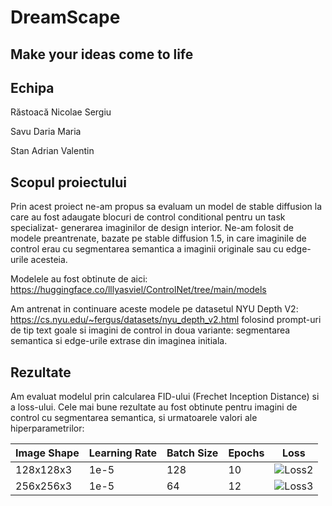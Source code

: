 # DreamScape
## Make your ideas come to life
## Echipa
Răstoacă Nicolae Sergiu

Savu Daria Maria

Stan Adrian Valentin

## Scopul proiectului
Prin acest proiect ne-am propus sa evaluam un model de stable diffusion la care au fost adaugate blocuri de control conditional pentru un task specializat- generarea imaginilor de design interior.
Ne-am folosit de modele preantrenate, bazate pe stable diffusion 1.5, in care imaginile de control erau cu segmentarea semantica a imaginii originale sau cu edge-urile acesteia.

Modelele au fost obtinute de aici: https://huggingface.co/lllyasviel/ControlNet/tree/main/models

Am antrenat in continuare aceste modele pe datasetul NYU Depth V2: https://cs.nyu.edu/~fergus/datasets/nyu_depth_v2.html folosind prompt-uri de tip text goale si imagini de control in doua variante: segmentarea semantica si edge-urile extrase din imaginea initiala.

## Rezultate

Am evaluat modelul prin calcularea FID-ului (Frechet Inception Distance) si a loss-ului. Cele mai bune rezultate au fost obtinute pentru imagini de control cu segmentarea semantica, si urmatoarele valori ale hiperparametrilor:

| Image Shape | Learning Rate | Batch Size | Epochs | Loss          |
|-------------|---------------|------------|--------|---------------|
| 128x128x3   | 1e-5          | 128        | 10     | ![Loss2](https://github.com/LauraDiosan-CS/projects-almoststablediffusion/blob/main/doc/images/loss2.png) |
| 256x256x3   | 1e-5          | 64         | 12     | ![Loss3](https://github.com/LauraDiosan-CS/projects-almoststablediffusion/blob/main/doc/images/loss1.png) |
